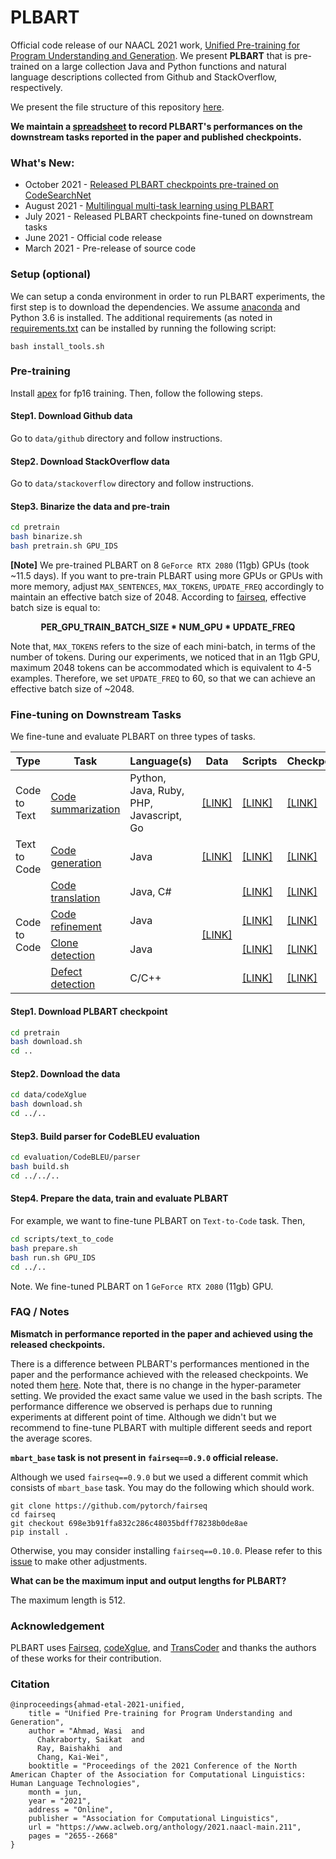 # PLBART

Official code release of our NAACL 2021 work, [Unified Pre-training for Program Understanding and Generation](https://www.aclweb.org/anthology/2021.naacl-main.211/). 
We present **PLBART** that is pre-trained on a large collection Java and Python functions and natural language descriptions collected from Github and StackOverflow, respectively.

We present the file structure of this repository [here](https://github.com/wasiahmad/PLBART/blob/main/FILEs.md).

**We maintain a [spreadsheet](https://docs.google.com/spreadsheets/d/18qfy-zUgXDKcXqR9NB0HsLRdYAmMQZdVSbcJ6M3JKs8) 
to record PLBART's performances on the downstream tasks reported in the paper and published checkpoints.**

### What's New:

- October 2021 - [Released PLBART checkpoints pre-trained on CodeSearchNet](https://github.com/wasiahmad/PLBART/blob/main/pretrain/csnet/README.md)
- August 2021 - [Multilingual multi-task learning using PLBART](https://github.com/wasiahmad/PLBART/blob/main/multilingual/README.md)
- July 2021 - Released PLBART checkpoints fine-tuned on downstream tasks
- June 2021 - Official code release
- March 2021 - Pre-release of source code


### Setup (optional)

We can setup a conda environment in order to run PLBART experiments, the first step is to download the dependencies. 
We assume [anaconda](https://www.anaconda.com/) and Python 3.6 is installed. The additional requirements 
(as noted in [requirements.txt](https://github.com/wasiahmad/PLBART/blob/main/requirements.txt) can be installed by 
running the following script:

```
bash install_tools.sh
```


### Pre-training

Install [apex](https://github.com/nvidia/apex#quick-start) for fp16 training. Then, follow the following steps.

#### Step1. Download Github data

Go to `data/github` directory and follow instructions.

#### Step2. Download StackOverflow data

Go to `data/stackoverflow` directory and follow instructions.

#### Step3. Binarize the data and pre-train

```bash
cd pretrain
bash binarize.sh
bash pretrain.sh GPU_IDS
```

**[Note]** We pre-trained PLBART on 8 `GeForce RTX 2080` (11gb) GPUs (took ~11.5 days). If you want to pre-train PLBART 
using more GPUs or GPUs with more memory, adjust `MAX_SENTENCES`, `MAX_TOKENS`, `UPDATE_FREQ` accordingly to maintain an 
effective batch size of 2048. According to [fairseq](https://github.com/pytorch/fairseq), effective batch size is equal 
to:

<p align="center">
  <b>PER_GPU_TRAIN_BATCH_SIZE * NUM_GPU * UPDATE_FREQ</b>
</p>

Note that, `MAX_TOKENS` refers to the size of each mini-batch, in terms of the number of tokens. During our experiments,
we noticed that in an 11gb GPU, maximum 2048 tokens can be accommodated which is equivalent to 4-5 examples. Therefore,
we set `UPDATE_FREQ` to 60, so that we can achieve an effective batch size of ~2048.


### Fine-tuning on Downstream Tasks

We fine-tune and evaluate PLBART on three types of tasks.

<table>
    <thead>
        <tr>
            <th>Type</th>
            <th>Task</th>
            <th>Language(s)</th>
            <th>Data</th>
            <th>Scripts</th>
            <th>Checkpoints</th>
        </tr>
    </thead>
    <tbody>
        <tr>
            <td>Code to Text</td>
            <td><a href="https://github.com/microsoft/CodeXGLUE/tree/main/Code-Text/code-to-text" target="_blank">Code summarization</a></td>
            <td>Python, Java, Ruby, <br> PHP, Javascript, Go</td>
            <td><a href="https://drive.google.com/file/d/1m1IvGgPhDBg-SL-LajtFGTLyAJVbD0i3" target="_blank">[LINK]</a></td>
            <td><a href="https://github.com/wasiahmad/PLBART/tree/main/scripts/code_to_text">[LINK]</a></td>
            <td><a href="https://drive.google.com/drive/folders/1z_xC4-k8liAT1ir6r75sGza5BIXhzwUU" target="_blank">[LINK]</a></td>
        </tr>
        <tr>
            <td>Text to Code</td>
            <td><a href="https://github.com/microsoft/CodeXGLUE/tree/main/Text-Code/text-to-code" target="_blank">Code generation</a></td>
            <td>Java</td>
            <td><a href="https://drive.google.com/file/d/1rQjQh4Mle3yYzQbn-CRs4L1moZaAqr90" target="_blank">[LINK]</a></td>
            <td><a href="https://github.com/wasiahmad/PLBART/tree/main/scripts/text_to_code">[LINK]</a></td>
            <td><a href="https://drive.google.com/drive/folders/1Yk6YjoBELcKLFp8IyLF0-YfNQIY9NAqH" target="_blank">[LINK]</a></td>
        </tr>
        <tr>
            <td rowspan=4>Code to Code</td>
            <td><a href="https://github.com/microsoft/CodeXGLUE/tree/main/Code-Code/code-to-code-trans" target="_blank">Code translation</a></td>
            <td>Java, C#</td>
            <td rowspan=4><a href="https://drive.google.com/file/d/15jokCxFQ9BUbptMsrfj4RdH_KiNkTRP2" target="_blank">[LINK]</a></td>
            <td><a href="https://github.com/wasiahmad/PLBART/tree/main/scripts/code_to_code/translation">[LINK]</a></td>
            <td><a href="https://drive.google.com/drive/folders/1KKdBWTRjnxC70icQrCbCXuj6ahMFQlE0" target="_blank">[LINK]</a></td>
        </tr>
        <tr>
            <td><a href="https://github.com/microsoft/CodeXGLUE/tree/main/Code-Code/code-refinement" target="_blank">Code refinement</a></td>
            <td>Java</td>
            <td><a href="https://github.com/wasiahmad/PLBART/tree/main/scripts/code_to_code/refinement">[LINK]</a></td>
            <td><a href="https://drive.google.com/drive/folders/19YYUvTnZbWeY064fZ165mmS4QHOxuYnC" target="_blank">[LINK]</a></td>
        </tr>
        <tr>
            <td><a href="https://github.com/microsoft/CodeXGLUE/tree/main/Code-Code/Clone-detection-BigCloneBench" target="_blank">Clone detection</a></td>
            <td>Java</td>
            <td><a href="https://github.com/wasiahmad/PLBART/tree/main/scripts/code_to_code/clone_detection">[LINK]</a></td>
            <td><a href="https://drive.google.com/drive/folders/1bbjrvd_-etkJ1Za3fqv5Ea59vH3Wrf_1" target="_blank">[LINK]</a></td>
        </tr>
        <tr>
            <td><a href="https://github.com/microsoft/CodeXGLUE/tree/main/Code-Code/Defect-detection" target="_blank">Defect detection</a></td>
            <td>C/C++</td>
            <td><a href="https://github.com/wasiahmad/PLBART/tree/main/scripts/code_to_code/defect_prediction">[LINK]</a></td>
            <td><a href="https://drive.google.com/drive/folders/1_YtIeBY2rLH-ICU1GsK7rmmt_ocxX4bd" target="_blank">[LINK]</a></td>
        </tr>
    </tbody>
</table>

#### Step1. Download PLBART checkpoint

```bash
cd pretrain
bash download.sh
cd ..
```

#### Step2. Download the data

```bash
cd data/codeXglue
bash download.sh
cd ../..
```

#### Step3. Build parser for CodeBLEU evaluation

```bash
cd evaluation/CodeBLEU/parser
bash build.sh
cd ../../..
```

#### Step4. Prepare the data, train and evaluate PLBART

For example, we want to fine-tune PLBART on `Text-to-Code` task. Then,

```bash
cd scripts/text_to_code
bash prepare.sh
bash run.sh GPU_IDS
cd ../..
```

Note. We fine-tuned PLBART on 1 `GeForce RTX 2080` (11gb) GPU.


### FAQ / Notes

__Mismatch in performance reported in the paper and achieved using the released checkpoints.__

There is a difference between PLBART's performances mentioned in the paper and the performance achieved with
the released checkpoints. We noted them [here](https://docs.google.com/spreadsheets/d/18qfy-zUgXDKcXqR9NB0HsLRdYAmMQZdVSbcJ6M3JKs8/edit?usp=sharing).
Note that, there is no change in the hyper-parameter setting. We provided the exact same value we used in the bash 
scripts. The performance difference we observed is perhaps due to running experiments at different point of time. 
Although we didn't but we recommend to fine-tune PLBART with multiple different seeds and report the average scores. 

__`mbart_base` task is not present in `fairseq==0.9.0` official release.__

Although we used `fairseq==0.9.0` but we used a different commit which consists of `mbart_base` task. You may do the 
following which should work.

```
git clone https://github.com/pytorch/fairseq
cd fairseq
git checkout 698e3b91ffa832c286c48035bdff78238b0de8ae
pip install .
```

Otherwise, you may consider installing `fairseq==0.10.0`. Please refer to this [issue](https://github.com/wasiahmad/PLBART/issues/12#issuecomment-881332837) 
to make other adjustments.

__What can be the maximum input and output lengths for PLBART?__

The maximum length is 512.


### Acknowledgement

PLBART uses [Fairseq](https://github.com/pytorch/fairseq), [codeXglue](https://github.com/microsoft/CodeXGLUE), and [TransCoder](https://github.com/facebookresearch/TransCoder) and thanks the authors of these works for their contribution.


### Citation

```
@inproceedings{ahmad-etal-2021-unified,
    title = "Unified Pre-training for Program Understanding and Generation",
    author = "Ahmad, Wasi  and
      Chakraborty, Saikat  and
      Ray, Baishakhi  and
      Chang, Kai-Wei",
    booktitle = "Proceedings of the 2021 Conference of the North American Chapter of the Association for Computational Linguistics: Human Language Technologies",
    month = jun,
    year = "2021",
    address = "Online",
    publisher = "Association for Computational Linguistics",
    url = "https://www.aclweb.org/anthology/2021.naacl-main.211",
    pages = "2655--2668"
}
```

